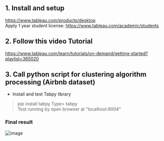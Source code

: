 ## 1. Install and setup
https://www.tableau.com/products/desktop </br>
Apply 1 year student license: https://www.tableau.com/academic/students

## 2. Follow this video Tutorial
https://www.tableau.com/learn/tutorials/on-demand/getting-started?playlist=365020

## 3. Call python script for clustering algorithm processing (Airbnb dataset)
- Install and test Tabpy library 
> pip install tabpy
Type> tabpy <br>
Test running by open browser at "localhost:9004"

### Final result
![image](https://user-images.githubusercontent.com/69342162/165112595-fcd6444e-cdc5-47a7-b87f-51c8108faf20.png)
